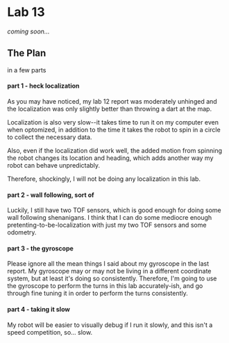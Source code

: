 # Lab 13

*coming soon...*
## The Plan
in a few parts

#### part 1 - heck localization
As you may have noticed, my lab 12 report was moderately unhinged and the localization was only slightly better than throwing a dart at the map.

Localization is also very slow--it takes time to run it on my computer even when optomized, in addition to the time it takes the robot to spin in a circle to collect the necessary data.

Also, even if the localization did work well, the added motion from spinning the robot changes its location and heading, which adds another way my robot can behave unpredictably.

Therefore, shockingly, I will not be doing any localization in this lab.

#### part 2 - wall following, sort of
Luckily, I still have two TOF sensors, which is good enough for doing some wall following shenanigans. I think that I can do some mediocre enough pretenting-to-be-localization with just my two TOF sensors and some odometry.

#### part 3 - the gyroscope
Please ignore all the mean things I said about my gyroscope in the last report. My gyroscope may or may not be living in a different coordinate system, but at least it's doing so consistently. Therefore, I'm going to use the gyroscope to perform the turns in this lab accurately-ish, and go through fine tuning it in order to perform the turns consistently.

#### part 4 - taking it slow
My robot will be easier to visually debug if I run it slowly, and this isn't a speed competition, so... slow.

